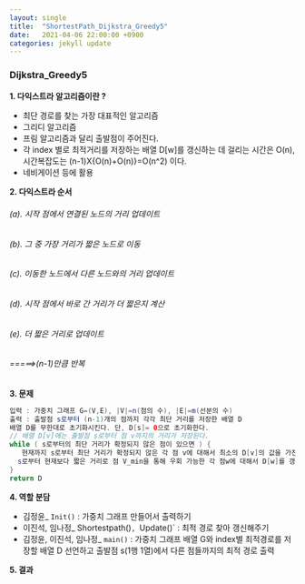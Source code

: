 ```yaml
---
layout: single
title:  "ShortestPath_Dijkstra_Greedy5"
date:   2021-04-06 22:00:00 +0900
categories: jekyll update
---
```


### Dijkstra_Greedy5 

**1. 다익스트라 알고리즘이란 ?**
* 최단 경로를 찾는 가장 대표적인 알고리즘
* 그리디 알고리즘
* 프림 알고리즘과 달리 출발점이 주어진다.
* 각 index 별로 최적거리를 저장하는 배열 D[w]를 갱신하는 데 걸리는 시간은 O(n), 
  시간복잡도는 (n-1)X{O(n)+O(n)}=O(n^2) 이다.
* 네비게이션 등에 활용

**2. 다익스트라 순서**
###### (a). 시작 점에서 연결된 노드의 거리 업데이트
###### (b). 그 중 가장 거리가 짧은 노드로 이동
###### (c). 이동한 노드에서 다른 노드와의 거리 업데이트
###### (d). 시작 점에서 바로 간 거리가 더 짧은지 계산
###### (e). 더 짧은 거리로 업데이트 
###### =====>(n-1)만큼 반복 


**3. 문제**
```java
입력 : 가중치 그래프 G=(V,E), |V|=n(점의 수), |E|=m(선분의 수)
출력 : 출발점 s로부터 (n-1)개의 점까지 각각 최단 거리를 저장한 배열 D
배열 D를 무한대로 초기화시킨다. 단, D[s]= 0으로 초기화한다.
// 배열 D[v]에는 출발점 s로부터 점 v까지의 거리가 저장된다.
while ( s로부터의 최단 거리가 확정되지 않은 점이 있으면 ) {
   현재까지 s로부터 최단 거리가 확정되지 않은 각 점 v에 대해서 최소의 D[v]의 값을 가진 점 V_min을 선택하고, 출발점 s로부터 점 V_min까지의 최단 거리 D[V_min]을 확정시킨다.
  s로부터 현재보다 짧은 거리로 점 V_min을 통해 우회 가능한 각 점w에 대해서 D[w]를 갱신
}
return D
```


**4. 역할 분담**
* 김정윤_ `Init()` : 가중치 그래프 만들어서 출력하기 
* 이진석, 임나정_ Shortestpath()`, `Update()` : 최적 경로 찾아 갱신해주기
* 김정윤, 이진석, 임나정_ `main()` : 가중치 그래프 배열 G와 index별 최적경로를 저장할 배열 D 선언하고 출발점 s(1행 1열)에서 다른 점들까지의 최적 경로 출력

**5. 결과**



